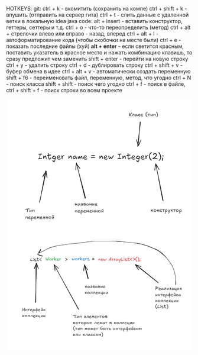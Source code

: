 HOTKEYS: 
    git:
        ctrl + k - вкомитить (сохранить на компе)
        ctrl + shift + k - впушить (отправить на сервер гита)
        ctrl + t - слить данные с удаленной ветки в локальную 
    idea java code:
        alt + insert - вставить конструктор, геттеры, сеттеры и т.д.
        ctrl + o - что-то переопределить (метод)
        ctrl + alt + стрелочки влево или вправо - назад, вперед
        ctrl + alt + l - автоформатирование кода (чтобы скобочки на месте были)
        ctrl + e - показать последние файлы (хуй)
        **alt + enter** - если светится красным, поставить указатель в красное место и нажать комбинацию клавишь, то сразу предложит чем заменить
        shift + enter - перейти на новую строку 
        ctrl + y - удалить строку
        ctrl + d - дублировать строку 
        ctrl + shift + v - буфер обмена в идее 
        ctrl + alt + v - автоматически создать переменную
        shift + f6 - переименовать файл, переменную, метод, что угодно
        ctrl + N - поиск класса
        shift + shift - поиск чего угодно 
        ctrl + f - поиск в файле, ctrl + shift + f - поиск строки во всем проекте 

![img.png](создание_чего_угодно.png)
![img.png](создание_коллекций.png)